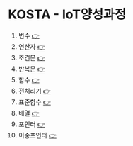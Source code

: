 # KOSTA - IoT양성과정 


1. 변수 [👉](https://github.com/greenhelix/KostaIoT/blob/master/kostaCStudy/kostaCStudy/step1_variable.c)
2. 연산자 [👉](https://github.com/greenhelix/KostaIoT/blob/master/kostaCStudy/kostaCStudy/step2_operator.c)
3. 조건문 [👉](https://github.com/greenhelix/KostaIoT/blob/master/kostaCStudy/kostaCStudy/step3_if.c)
4. 반복문 [👉](https://github.com/greenhelix/KostaIoT/blob/master/kostaCStudy/kostaCStudy/step4_for.c)
5. 함수 [👉](https://github.com/greenhelix/KostaIoT/blob/master/kostaCStudy/kostaCStudy/step5_fun.c)
6. 전처리기 [👉](https://github.com/greenhelix/KostaIoT/blob/master/kostaCStudy/kostaCStudy/step6_macro.c)
7. 표준함수 [👉](https://github.com/greenhelix/KostaIoT/blob/master/kostaCStudy/kostaCStudy/step7_standardFun.c)
8. 배열 [👉](https://github.com/greenhelix/KostaIoT/blob/master/kostaCStudy/kostaCStudy/step8_array.c)
9. 포인터 [👉](https://github.com/greenhelix/KostaIoT/blob/master/kostaCStudy/kostaCStudy/step9_pointer.c)
10. 이중포인터 [👉](https://github.com/greenhelix/KostaIoT/blob/master/kostaCStudy/kostaCStudy/step10_double_pointer.c)
